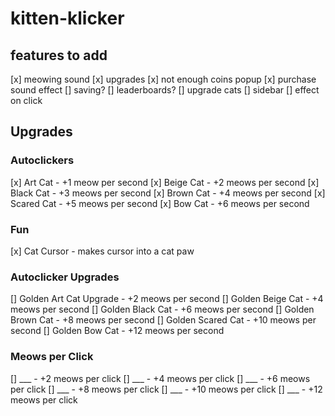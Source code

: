 # kitten-klicker

## features to add
[x] meowing sound
[x] upgrades
[x] not enough coins popup
[x] purchase sound effect
[] saving?
[] leaderboards?
[] upgrade cats
[] sidebar
[] effect on click

## Upgrades
### Autoclickers
[x] Art Cat - +1 meow per second
[x] Beige Cat - +2 meows per second
[x] Black Cat - +3 meows per second
[x] Brown Cat - +4 meows per second
[x] Scared Cat - +5 meows per second
[x] Bow Cat - +6 meows per second

### Fun
[x] Cat Cursor - makes cursor into a cat paw

### Autoclicker Upgrades
[] Golden Art Cat Upgrade - +2 meows per second
[] Golden Beige Cat - +4 meows per second
[] Golden Black Cat - +6 meows per second
[] Golden Brown Cat - +8 meows per second
[] Golden Scared Cat - +10 meows per second
[] Golden Bow Cat - +12 meows per second

### Meows per Click
[] ___ - +2 meows per click
[] ___ - +4 meows per click
[] ___ - +6 meows per click
[] ___ - +8 meows per click
[] ___ - +10 meows per click
[] ___ - +12 meows per click
